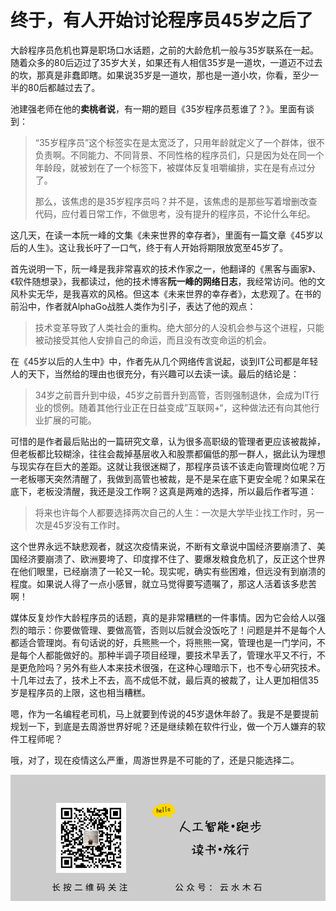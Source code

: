# 终于，有人开始讨论程序员45岁之后了

大龄程序员危机也算是职场口水话题，之前的大龄危机一般与35岁联系在一起。随着众多的80后迈过了35岁大关，如果还有人相信35岁是一道坎，一道迈不过去的坎，那真是非蠢即瞎。如果说35岁是一道坎，那也是一道小坎，你看，至少一半的80后都越过去了。

池建强老师在他的**卖桃者说**，有一期的题目《35岁程序员惹谁了？》。里面有谈到：

> “35岁程序员”这个标签实在是太宽泛了，只用年龄就定义了一个群体，很不负责啊。不同能力、不同背景、不同性格的程序员们，只是因为处在同一个年龄段，就被划在了一个标签下，被媒体反复咀嚼编排，实在是有点过分了。
>
> 那么，该焦虑的是35岁程序员吗？并不是，该焦虑的是那些写着增删改查代码，应付着日常工作，不做思考，没有提升的程序员，不论什么年纪。

这几天，在读一本阮一峰的文集《未来世界的幸存者》，里面有一篇文章《45岁以后的人生》。这让我长吁了一口气，终于有人开始将期限放宽至45岁了。

首先说明一下，阮一峰是我非常喜欢的技术作家之一，他翻译的《黑客与画家》、《软件随想录》，我都读过，他的技术博客**阮一峰的网络日志**，我经常访问。他的文风朴实无华，是我喜欢的风格。但这本《未来世界的幸存者》，太悲观了。在书的前沿中，作者就AlphaGo战胜人类作为引子，表达了他的观点：

> 技术变革导致了人类社会的重构。绝大部分的人没机会参与这个进程，只能被动接受其他人安排自己的命运，而且没有改变命运的机会。

在《45岁以后的人生中》中，作者先从几个网络传言说起，谈到IT公司都是年轻人的天下，当然给的理由也很充分，有兴趣可以去读一读。最后的结论是：

> 34岁之前晋升到中级，45岁之前晋升到高管，否则强制退休，会成为IT行业的惯例。随着其他行业正在日益变成”互联网+“，这种做法还有向其他行业扩展的可能。

可惜的是作者最后贴出的一篇研究文章，认为很多高职级的管理者更应该被裁掉，但老板都比较糊涂，往往会裁掉基层收入和股票都偏低的那一群人，据此认为理想与现实存在巨大的差距。这就让我很迷糊了，那程序员该不该走向管理岗位呢？万一老板哪天突然清醒了，我做到高管也被裁，是不是呆在底下更安全呢？如果呆在底下，老板没清醒，我还是没工作啊？这真是两难的选择，所以最后作者写道：

> 将来也许每个人都要选择两次自己的人生：一次是大学毕业找工作时，另一次是45岁没有工作时。

这个世界永远不缺悲观者，就这次疫情来说，不断有文章说中国经济要崩溃了、美国经济要崩溃了、欧洲要垮了、印度撑不住了、要爆发粮食危机了，反正这个世界在他们眼里，已经崩溃了一轮又一轮。现实呢，确实有些困难，但远没有到崩溃的程度。如果说人得了一点小感冒，就立马觉得要写遗嘱了，那这人活着该多悲苦啊！

媒体反复炒作大龄程序员的话题，真的是非常糟糕的一件事情。因为它会给人以强烈的暗示：你要做管理、要做高管，否则以后就会没饭吃了！问题是并不是每个人都适合管理岗。有句话说的好，兵熊熊一个，将熊熊一窝，管理也是一门学问，不是每个人都能做好的。那种半调子项目经理，要技术早丢了，管理水平又不行，不是更危险吗？另外有些人本来技术很强，在这种心理暗示下，也不专心研究技术。十几年过去了，技术上不去，高不成低不就，最后真的被裁了，让人更加相信35岁是程序员的上限，这也相当糟糕。

嗯，作为一名编程老司机，马上就要到传说的45岁退休年龄了。我是不是要提前规划一下，到底是去周游世界好呢？还是继续赖在软件行业，做一个万人嫌弃的软件工程师呢？

哦，对了，现在疫情这么严重，周游世界是不可能的了，还是只能选择二。

![](https://raw.githubusercontent.com/mogoweb/mywritings/master/book_wechat/common_images/%E5%BE%AE%E4%BF%A1%E5%85%AC%E4%BC%97%E5%8F%B7_%E5%85%B3%E6%B3%A8%E4%BA%8C%E7%BB%B4%E7%A0%81.png)